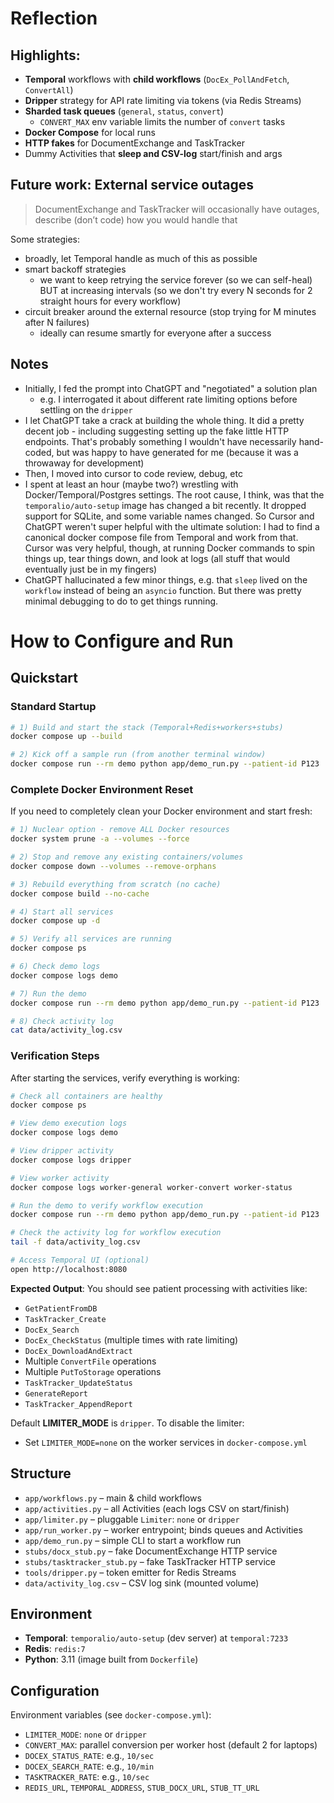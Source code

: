 # Reflection

## Highlights:
- **Temporal** workflows with **child workflows** (`DocEx_PollAndFetch`, `ConvertAll`)
- **Dripper** strategy for API rate limiting via tokens (via Redis Streams)
- **Sharded task queues** (`general`, `status`, `convert`)
    - `CONVERT_MAX` env variable limits the number of `convert` tasks
- **Docker Compose** for local runs
- **HTTP fakes** for DocumentExchange and TaskTracker
- Dummy Activities that **sleep and CSV-log** start/finish and args

## Future work: External service outages
> DocumentExchange and TaskTracker will occasionally have outages, describe (don’t code) how you would handle that

Some strategies:
- broadly, let Temporal handle as much of this as possible
- smart backoff strategies
    - we want to keep retrying the service forever (so we can self-heal) BUT at increasing intervals (so we don't try every N seconds for 2 straight hours for every workflow)
- circuit breaker around the external resource (stop trying for M minutes after N failures)
    - ideally can resume smartly for everyone after a success

## Notes
- Initially, I fed the prompt into ChatGPT and "negotiated" a solution plan
    - e.g. I interrogated it about different rate limiting options before settling on the `dripper`
- I let ChatGPT take a crack at building the whole thing. It did a pretty decent job - including suggesting setting up the fake little HTTP endpoints. That's probably something I wouldn't have necessarily hand-coded, but was happy to have generated for me (because it was a throwaway for development)
- Then, I moved into cursor to code review, debug, etc
- I spent at least an hour (maybe two?) wrestling with Docker/Temporal/Postgres settings. The root cause, I think, was that the `temporalio/auto-setup` image has changed a bit recently. It dropped support for SQLite, and some variable names changed. So Cursor and ChatGPT weren't super helpful with the ultimate solution: I had to find a canonical docker compose file from Temporal and work from that. Cursor was very helpful, though, at running Docker commands to spin things up, tear things down, and look at logs (all stuff that would eventually just be in my fingers)
- ChatGPT hallucinated a few minor things, e.g. that `sleep` lived on the `workflow` instead of being an `asyncio` function. But there was pretty minimal debugging to do to get things running.

# How to Configure and Run

## Quickstart

### Standard Startup
```bash
# 1) Build and start the stack (Temporal+Redis+workers+stubs)
docker compose up --build

# 2) Kick off a sample run (from another terminal window)
docker compose run --rm demo python app/demo_run.py --patient-id P123
```

### Complete Docker Environment Reset

If you need to completely clean your Docker environment and start fresh:

```bash
# 1) Nuclear option - remove ALL Docker resources
docker system prune -a --volumes --force

# 2) Stop and remove any existing containers/volumes
docker compose down --volumes --remove-orphans

# 3) Rebuild everything from scratch (no cache)
docker compose build --no-cache

# 4) Start all services
docker compose up -d

# 5) Verify all services are running
docker compose ps

# 6) Check demo logs
docker compose logs demo

# 7) Run the demo
docker compose run --rm demo python app/demo_run.py --patient-id P123

# 8) Check activity log
cat data/activity_log.csv
```

### Verification Steps

After starting the services, verify everything is working:

```bash
# Check all containers are healthy
docker compose ps

# View demo execution logs
docker compose logs demo

# View dripper activity
docker compose logs dripper

# View worker activity
docker compose logs worker-general worker-convert worker-status

# Run the demo to verify workflow execution
docker compose run --rm demo python app/demo_run.py --patient-id P123

# Check the activity log for workflow execution
tail -f data/activity_log.csv

# Access Temporal UI (optional)
open http://localhost:8080
```

**Expected Output**: You should see patient processing with activities like:
- `GetPatientFromDB`
- `TaskTracker_Create`
- `DocEx_Search`
- `DocEx_CheckStatus` (multiple times with rate limiting)
- `DocEx_DownloadAndExtract`
- Multiple `ConvertFile` operations
- Multiple `PutToStorage` operations
- `TaskTracker_UpdateStatus`
- `GenerateReport`
- `TaskTracker_AppendReport`

Default **LIMITER_MODE** is `dripper`. To disable the limiter:
- Set `LIMITER_MODE=none` on the worker services in `docker-compose.yml`

## Structure

- `app/workflows.py` – main & child workflows
- `app/activities.py` – all Activities (each logs CSV on start/finish)
- `app/limiter.py` – pluggable `Limiter`: `none` or `dripper`
- `app/run_worker.py` – worker entrypoint; binds queues and Activities
- `app/demo_run.py` – simple CLI to start a workflow run
- `stubs/docx_stub.py` – fake DocumentExchange HTTP service
- `stubs/tasktracker_stub.py` – fake TaskTracker HTTP service
- `tools/dripper.py` – token emitter for Redis Streams
- `data/activity_log.csv` – CSV log sink (mounted volume)

## Environment

- **Temporal**: `temporalio/auto-setup` (dev server) at `temporal:7233`
- **Redis**: `redis:7`
- **Python**: 3.11 (image built from `Dockerfile`)

## Configuration

Environment variables (see `docker-compose.yml`):
- `LIMITER_MODE`: `none` or `dripper`
- `CONVERT_MAX`: parallel conversion per worker host (default 2 for laptops)
- `DOCEX_STATUS_RATE`: e.g., `10/sec`
- `DOCEX_SEARCH_RATE`: e.g., `10/min`
- `TASKTRACKER_RATE`: e.g., `10/sec`
- `REDIS_URL`, `TEMPORAL_ADDRESS`, `STUB_DOCX_URL`, `STUB_TT_URL`